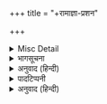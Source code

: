 +++
title = "+रामाज्ञा-प्रशन"

+++

<details><summary>Misc Detail</summary>

प्रथम पृष्ठ  
॥ श्रीहरिः॥  
श्रीगोस्वामी तुलसीदासजीरचित  
रामाज्ञा-प्रश्न  
सरल भावार्थसहित  
त्वमेव माता च पिता त्वमेव  
त्वमेव बन्धुश्च सखा त्वमेव।  
त्वमेव विद्या द्रविणं त्वमेव  
त्वमेव सर्वं मम देवदेव॥  
अनुवादक— श्रीसुदर्शन सिंह  
गीता सेवा ट्रस्ट
</details>

<details><summary>भागसूचना</summary>

परिचय
</details>

<details><summary>अनुवाद (हिन्दी)</summary>

कहा जाता है कि गोस्वामी तुलसीदासजीने अपने परिचित गंगाराम ज्योतिषीके लिये इस रामाज्ञा-प्रश्नकी रचना की थी। गंगाराम ज्योतिषी काशीमें प्रह्लादघाटपर रहते थे। वे प्रतिदिन सायंकाल श्रीगोस्वामीजीके साथ ही संध्या करने गंगातटपर जाया करते थे। एक दिन गोस्वामीजी संध्या-समय उनके द्वारपर आये तो गंगारामजीने कहा—‘आप पधारें, मैं आज गंगा-किनारे नहीं जा सकूँगा।’  
गोस्वामीजीने पूछा—‘आप बहुत उदास दीखते हैं, कारण क्या है?’  
ज्योतिषीजीने बतलाया—‘राजघाटपर जो गढ़बार-वंशीय नरेश हैं,* उनके राजकुमार आखेटके लिये गये थे, किन्तु लौटे नहीं। समाचार मिला है कि आखेटमें जो लोग गये थे, उनमेंसे एकको बाघने मार दिया है। राजाने मुझे आज बुलाया था। मुझसे पूछा गया कि उनका पुत्र सकुशल है या नहीं, किंन्तु यह बात राजाओंकी ठहरी, कहा गया है कि उत्तर ठीक निकला तो भारी पुरस्कार मिलेगा अन्यथा प्राणदण्ड दिया जायगा। मैं एक दिनका समय माँगकर घर आ गया हूँ, किन्तु मेरा ज्योतिष-ज्ञान इतना नहीं कि निश्चयात्मक उत्तर दे सकूँ। पता नहीं कल क्या होगा।’
</details>

<details><summary>पादटिप्पनी</summary>

* इनके वंशज अब माँडाके राजा हैं।
</details>

<details><summary>अनुवाद (हिन्दी)</summary>

दुःखी ब्राह्मणपर गोस्वामीजीको दया आ गयी। उन्होंने कहा—‘आप चिन्ता न करें। श्रीरघुनाथजी सब मंगल करेंगे।’  
आश्वासन मिलनेपर गंगारामजी गोस्वामीजीके साथ संध्या करने गये। संध्या करके लौटनेपर गोस्वामीजी यह ग्रन्थ लिखने बैठ गये। उस समय उनके पास स्याही नहीं थी। कत्था घोलकर सरकण्डेकी कलमसे ६ घंटेमें यह ग्रन्थ गोस्वामीजीने लिखा और गंगारामजीको दे दिया।  
दूसरे दिन ज्योतिषी गंगारामजी राजाके समीप गये। ग्रन्थसे शकुन देखकर उन्होंने बता दिया—‘राजकुमार सकुशल हैं।’  
राजकुमार सकुशल थे। उनके किसी साथीको बाघने मारा था, किन्तु राजकुमारके लौटनेतक राजाने गंगारामको बन्दीगृहमें बन्द रखा। जब राजकुमार घर लौट आये, तब राजाने ज्योतिषी गंगारामको कारागारसे छोड़ा, क्षमा माँगी और बहुत अधिक सम्पत्ति दी। वह सब धन गंगारामजीने गोस्वामीजीके चरणोंमें लाकर रख दिया। गोस्वामीजीको धनका क्या करना था, किन्तु गंगारामका बहुत अधिक आग्रह देखकर उनके सन्तोषके लिये दस हजार रुपये उसमेंसे लेकर उनसे हनुमान् जी के दस मन्दिर गोस्वामीजीने बनवाये। उन मन्दिरोंमें दक्षिणाभिमुख हनुमान् जी की मूर्तियाँ हैं।  
यह ग्रन्थ सात सर्गोंमें समाप्त हुआ है। प्रत्येक सर्गमें सात-सात सप्तक हैं और प्रत्येक सप्तकमें सात-सात दोहे हैं। इसमें श्रीरामचरितमानसकी कथा वर्णित है; किन्तु क्रम भिन्न हैं। प्रथम सर्ग तथा चतुर्थ सर्गमें बालकाण्डकी कथा है। द्वितीय सर्गमें अयोध्याकाण्ड तथा कुछ अरण्यकाण्डकी भी। तृतीय सर्गमें अरण्यकाण्ड तथा किष्किन्धाकाण्डकी कथा है। पंचम सर्गमें सुन्दरकाण्ड तथा लंकाकाण्डकी, षष्ठ सर्गमें राज्याभिषेककी कथा तथा कुछ अन्य कथाएँ हैं। सप्तम सर्गमें स्फुट दोहे हैं और शकुन देखनेकी विधि है।
</details>
